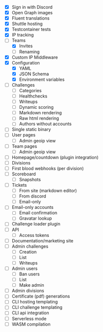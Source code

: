 - [x] Sign in with Discord
- [x] Open Graph images
- [x] Fluent translations
- [x] Shuttle hosting
- [x] Testcontainer tests
- [x] IP tracking
- [ ] Teams
  - [x] Invites
  - [ ] Renaming
- [x] Custom IP Middleware
- [x] Configuration
  - [x] YAML
  - [x] JSON Schema
  - [x] Environment variables
- [ ] Challenges
  - [ ] Categories
  - [ ] Healthchecks
  - [ ] Writeups
  - [ ] Dynamic scoring
  - [ ] Markdown rendering
  - [ ] Raw html rendering
  - [ ] Authors without accounts
- [ ] Single static binary
- [ ] User pages
  - [ ] Admin geoip view
- [ ] Team pages
  - [ ] Admin geoip view
- [ ] Homepage/countdown (plugin integration)
- [ ] Divisions
- [ ] First blood webhooks (per division)
- [ ] Scoreboard
  - [ ] Snapshots
- [ ] Tickets
  - [ ] From site (markdown editor)
  - [ ] From discord
  - [ ] Email-only
- [ ] Email-only accounts
  - [ ] Email confirmation
  - [ ] Gravatar lookup
- [ ] Challenge loader plugin
- [ ] API
  - [ ] Access tokens
- [ ] Documentation/marketing site
- [ ] Admin challenges
  - [ ] Creation
  - [ ] List
  - [ ] Writeups
- [ ] Admin users
  - [ ] Ban users
  - [ ] List
  - [ ] Make admin
- [ ] Admin divisions
- [ ] Certificate (pdf) generations
- [ ] CLI hosting templating
- [ ] CLI challenge templating
- [ ] CLI api integration
- [ ] Serverless mode
- [ ] WASM compilation

